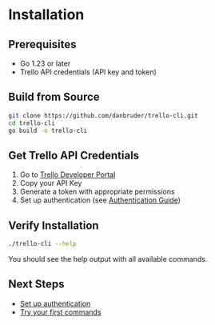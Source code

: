 # Installation

## Prerequisites

- Go 1.23 or later
- Trello API credentials (API key and token)

## Build from Source

```bash
git clone https://github.com/danbruder/trello-cli.git
cd trello-cli
go build -o trello-cli
```

## Get Trello API Credentials

1. Go to [Trello Developer Portal](https://trello.com/app-key)
2. Copy your API Key
3. Generate a token with appropriate permissions
4. Set up authentication (see [Authentication Guide](/guide/authentication))

## Verify Installation

```bash
./trello-cli --help
```

You should see the help output with all available commands.

## Next Steps

- [Set up authentication](/guide/authentication)
- [Try your first commands](/guide/quick-start)
